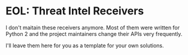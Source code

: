 # EOL: Threat Intel Receivers

I don't maitain these receivers anymore. Most of them were written for Python 2 and the project maintainers change their APIs very frequently.

I'll leave them here for you as a template for your own solutions.
